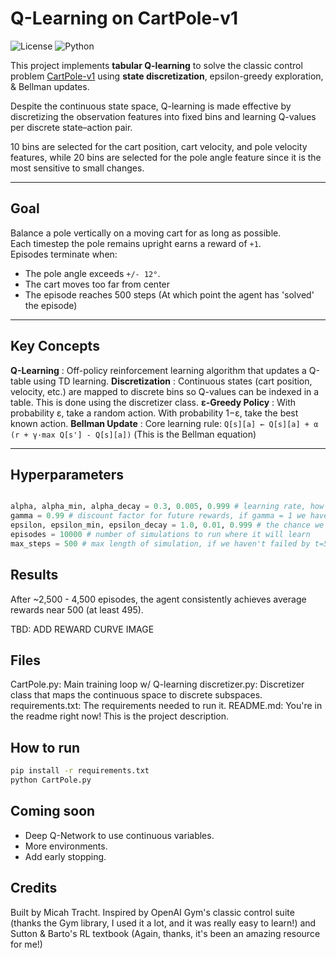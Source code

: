 # Q-Learning on CartPole-v1

![License](https://img.shields.io/badge/License-MIT-green.svg)
![Python](https://img.shields.io/badge/Python-3.11-blue.svg)

This project implements **tabular Q-learning** to solve the classic control problem [CartPole-v1](https://www.gymlibrary.dev/environments/classic_control/cart_pole/) using **state discretization**, epsilon-greedy exploration, & Bellman updates.

Despite the continuous state space, Q-learning is made effective by discretizing the observation features into fixed bins and learning Q-values per discrete state–action pair.

10 bins are selected for the cart position, cart velocity, and pole velocity features, while 20 bins are selected for the pole angle feature since it is the most sensitive to small changes.

---

## Goal

Balance a pole vertically on a moving cart for as long as possible.  
Each timestep the pole remains upright earns a reward of `+1`.  
Episodes terminate when:
- The pole angle exceeds `+/- 12°`.
- The cart moves too far from center
- The episode reaches 500 steps (At which point the agent has 'solved' the episode)

---

## Key Concepts

**Q-Learning**      : Off-policy reinforcement learning algorithm that updates a Q-table using TD learning.
**Discretization**  : Continuous states (cart position, velocity, etc.) are mapped to discrete bins so Q-values can be indexed in a table. This is done using the discretizer class.
**ε-Greedy Policy** : With probability ε, take a random action. With probability 1−ε, take the best known action. 
**Bellman Update**  : Core learning rule: `Q[s][a] ← Q[s][a] + α (r + γ·max Q[s'] - Q[s][a])` (This is the Bellman equation)

---

## Hyperparameters

```python

alpha, alpha_min, alpha_decay = 0.3, 0.005, 0.999 # learning rate, how much do we update Q(S,A) each time. What to mult the learning rate by each time. Min value for learning rate.
gamma = 0.99 # discount factor for future rewards, if gamma = 1 we have instability in stochastic environments, but gamma should be near 1 because we care about future rewards too
epsilon, epsilon_min, epsilon_decay = 1.0, 0.01, 0.999 # the chance we take a random action to explore (exploration vs exploitation). The min value for epsilon (can't go below this). What to multiply epsilon by after each simulation
episodes = 10000 # number of simulations to run where it will learn
max_steps = 500 # max length of simulation, if we haven't failed by t=500 we've 'solved' it.

```

## Results

After ~2,500 - 4,500 episodes, the agent consistently achieves average rewards near 500 (at least 495).

TBD: ADD REWARD CURVE IMAGE

## Files

CartPole.py: Main training loop w/ Q-learning
discretizer.py: Discretizer class that maps the continuous space to discrete subspaces.
requirements.txt: The requirements needed to run it.
README.md: You're in the readme right now! This is the project description.

## How to run

```bash
pip install -r requirements.txt
python CartPole.py
```

## Coming soon
 - Deep Q-Network to use continuous variables.
 - More environments.
 - Add early stopping.


## Credits

Built by Micah Tracht. Inspired by OpenAI Gym's classic control suite (thanks the Gym library, I used it a lot, and it was really easy to learn!) and Sutton & Barto's RL textbook (Again, thanks, it's been an amazing resource for me!)
